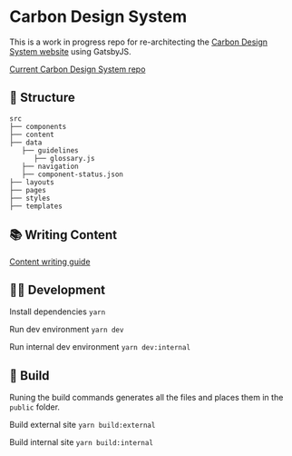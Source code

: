 # Carbon Design System

This is a work in progress repo for re-architecting the [Carbon Design System website](http://www.carbondesignsystem.com) using GatsbyJS.

[Current Carbon Design System repo](https://github.com/carbon-design-system/design-system-website)

## 📂 Structure
```
src
├── components
├── content
├── data
   ├── guidelines
      ├── glossary.js
   ├── navigation
   ├── component-status.json
├── layouts
├── pages
├── styles
├── templates
```

## 📚 Writing Content 
[Content writing guide](CONTENT.MD)

## 👩‍💻 Development

Install dependencies
`yarn`

Run dev environment
`yarn dev`

Run internal dev environment
`yarn dev:internal` 

## 🚀 Build

Runing the build commands generates all the files and places them in the `public` folder.

Build external site
`yarn build:external`

Build internal site
`yarn build:internal`

